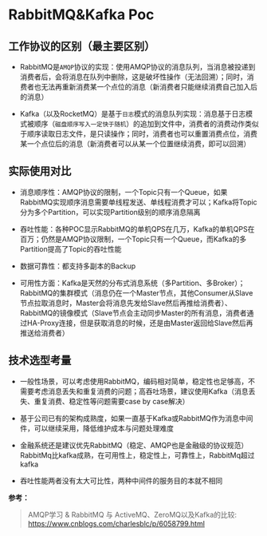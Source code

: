 # RabbitMQ&Kafka Poc

## 工作协议的区别（最主要区别）

- RabbitMQ是`AMQP`协议的实现：使用AMQP协议的消息队列，当消息被投递到消费者后，会将消息在队列中删除，这是破坏性操作（无法回溯）；同时，消费者也无法再重新消费某一个点位的消息（新消费者只能继续消费自己加入后的消息）

- Kafka（以及RocketMQ）是基于`日志`模式的消息队列实现：消息基于日志模式被顺序（`磁盘顺序写入一定快于随机`）的追加到文件中，消费者的消费动作类似于顺序读取日志文件，是只读操作；同时，消费者也可以重置消费点位，消费某一个点位后的消息（新消费者可以从某一个位置继续消费，即可以回溯）

## 实际使用对比

- 消息顺序性：AMQP协议的限制，一个Topic只有一个Queue，如果RabbitMQ实现顺序消息需要单线程发送、单线程消费才可以；Kafka将Topic分为多个Partition，可以实现Partition级别的顺序消息隔离

- 吞吐性能：各种POC显示RabbitMQ的单机QPS在几万，Kafka的单机QPS在百万；仍然是AMQP协议限制，一个Topic只有一个Queue，而Kafka的多Partition提高了Topic的吞吐性能

- 数据可靠性：都支持多副本的Backup

- 可用性方面：Kafka是天然的分布式消息系统（多Partition、多Broker）；RabbitMQ的集群模式（消息仍在一个Master节点，其他Consumer从Slave节点拉取消息时，Master会将消息先发给Slave然后再推给消费者）、RabbitMQ的镜像模式（Slave节点会主动同步Master的所有消息，消费者通过HA-Proxy连接，但是获取消息的时候，还是由Master返回给Slave然后再推送给消费者）

## 技术选型考量

- 一般性场景，可以考虑使用RabbitMQ，编码相对简单，稳定性也足够高，不需要考虑消息丢失和重复消费的问题；高吞吐场景，建议使用Kafka（消息丢失、重复消费、稳定性等问题需要case by case解决）

- 基于公司已有的架构成熟度，如果一直基于Kafka或RabbitMQ作为消息中间件，可以继续采用，降低维护成本与问题处理难度

- 金融系统还是建议优先RabbitMQ（稳定、AMQP也是金融级的协议规范）RabbitMq比kafka成熟，在可用性上，稳定性上，可靠性上，RabbitMq超过kafka

- 吞吐性能两者没有太大可比性，两种中间件的服务目的本就不相同

**参考：**

> AMQP学习 & RabbitMQ 与 ActiveMQ、ZeroMQ以及Kafka的比较: https://www.cnblogs.com/charlesblc/p/6058799.html
